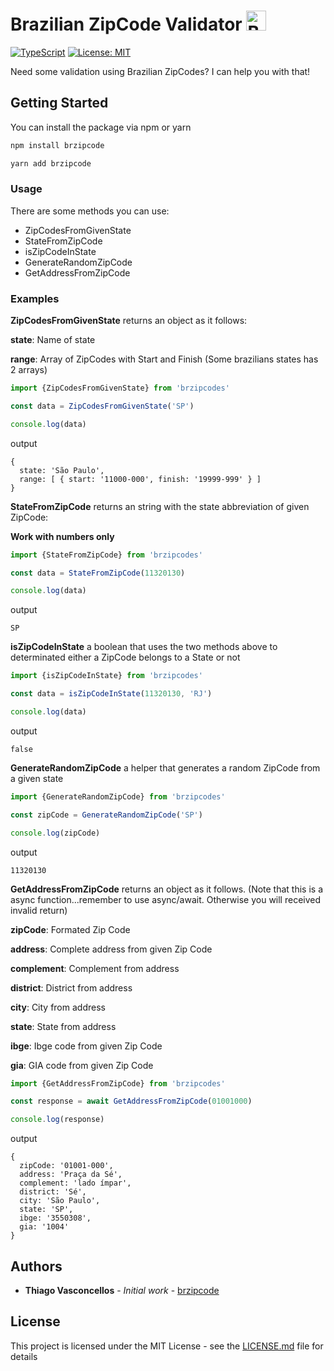 # Brazilian ZipCode Validator <img src="https://cdn.countryflags.com/thumbs/brazil/flag-button-round-250.png" width="32" height="32" title="Brazil" />
[![TypeScript](https://camo.githubusercontent.com/56e4a1d9c38168bd7b1520246d6ee084ab9abbbb/68747470733a2f2f62616467656e2e6e65742f62616467652f69636f6e2f547970655363726970743f69636f6e3d74797065736372697074266c6162656c266c6162656c436f6c6f723d626c756526636f6c6f723d353535353535)](https://github.com/ellerbrock/typescript-badges/) [![License: MIT](https://img.shields.io/badge/License-MIT-yellow.svg)](https://opensource.org/licenses/MIT)

Need some validation using Brazilian ZipCodes? I can help you with that!

## Getting Started

You can install the package via npm or yarn

```bash
npm install brzipcode
```

```bash
yarn add brzipcode
```

### Usage

There are some methods you can use:

  * ZipCodesFromGivenState
  * StateFromZipCode
  * isZipCodeInState
  * GenerateRandomZipCode
  * GetAddressFromZipCode

### Examples

**ZipCodesFromGivenState** returns an object as it follows:

**state**: Name of state

**range**: Array of ZipCodes with Start and Finish (Some brazilians states has 2 arrays)
```js
import {ZipCodesFromGivenState} from 'brzipcodes'

const data = ZipCodesFromGivenState('SP')

console.log(data)
```
output
``` output
{
  state: 'São Paulo',
  range: [ { start: '11000-000', finish: '19999-999' } ]
}
```

**StateFromZipCode** returns an string with the state abbreviation of given ZipCode:

**Work with numbers only**

```js
import {StateFromZipCode} from 'brzipcodes'

const data = StateFromZipCode(11320130)

console.log(data)
```
output
``` output
SP
```

**isZipCodeInState** a boolean that uses the two methods above to determinated either a ZipCode belongs to a State or not

```js
import {isZipCodeInState} from 'brzipcodes'

const data = isZipCodeInState(11320130, 'RJ')

console.log(data)
```
output
``` output
false
```

**GenerateRandomZipCode** a helper that generates a random ZipCode from a given state

```js
import {GenerateRandomZipCode} from 'brzipcodes'

const zipCode = GenerateRandomZipCode('SP')

console.log(zipCode)
```
output
``` output
11320130
```

**GetAddressFromZipCode** returns an object as it follows.
(Note that this is a async function...remember to use async/await. Otherwise you will received invalid return)

**zipCode**: Formated Zip Code

**address**: Complete address from given Zip Code

**complement**: Complement from address

**district**: District from address

**city**: City from address

**state**: State from address

**ibge**: Ibge code from given Zip Code

**gia**: GIA code from given Zip Code


```js
import {GetAddressFromZipCode} from 'brzipcodes'

const response = await GetAddressFromZipCode(01001000)

console.log(response)
```
output
``` output
{
  zipCode: '01001-000',
  address: 'Praça da Sé',
  complement: 'lado ímpar',
  district: 'Sé',
  city: 'São Paulo',
  state: 'SP',
  ibge: '3550308',
  gia: '1004'
}
```

## Authors

* **Thiago Vasconcellos** - *Initial work* - [brzipcode](https://github.com/thiagovasconcellos/brzipcode)

## License

This project is licensed under the MIT License - see the [LICENSE.md](LICENSE.md) file for details
